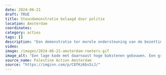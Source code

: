 ```yaml
---
date: 2024-06-21
draft: TRUE
title: Steundemonstratie belaagd door politie
location: Amsterdam
coordinates: 
category: acties
tags: []
description: "Een demonstratie ter morele ondersteuning van de bezetting van verschillende ruimtes op de Roeterseilandcampus van de Unversiteit van Amsterdam wordt intimiderend en gewelddadig belaagd door de politie. Verschillende verzetsstrijders ontkwamen via het water."
video: 
image: /images/2024-06-21-amsterdam-roeters.gif
image_alt: "Een lage kade met daarnaast hoge bakstenen gebouwen. Een groep van ongeveer twintig mensen met keffiyeh en Palestijnse vlaggen rent weg. Verschillende personen springen in de gracht op naar de overkant te zwemmen. Vervolgens komt er een groep van ongeveer dertig agenten van de mobiele eenheid met schilden en geheven knuppels in beeld die de personen achterna zitten."
source_name: Palestine Action Amsterdam
source: "https://imginn.com/p/C8fKz6bs5iJ/"
---
```


